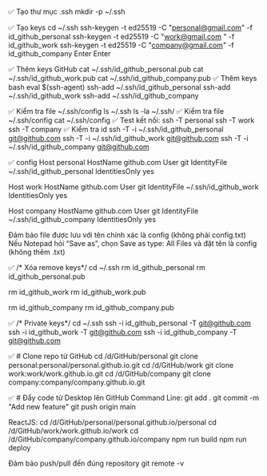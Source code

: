✅ Tạo thư mục .ssh
mkdir -p ~/.ssh


✅ Tạo keys
cd ~/.ssh
ssh-keygen -t ed25519 -C "personal@gmail.com" -f id_github_personal
ssh-keygen -t ed25519 -C "work@gmail.com " -f id_github_work
ssh-keygen -t ed25519 -C "company@gmail.com" -f id_github_company 
Enter
Enter


✅ Thêm keys GitHub 
cat ~/.ssh/id_github_personal.pub
cat ~/.ssh/id_github_work.pub
cat ~/.ssh/id_github_company.pub
✅ Thêm keys bash
eval $(ssh-agent)
ssh-add ~/.ssh/id_github_personal
ssh-add ~/.ssh/id_github_work
ssh-add ~/.ssh/id_github_company


✅ Kiểm tra file ~/.ssh/config
ls ~/.ssh 
ls -la ~/.ssh/
✅ Kiểm tra file ~/.ssh/config
cat ~/.ssh/config
✅  Test kết nối:
ssh -T personal
ssh -T work
ssh -T company
✅  Kiểm tra id
ssh -T -i ~/.ssh/id_github_personal git@github.com
ssh -T -i ~/.ssh/id_github_work git@github.com
ssh -T -i ~/.ssh/id_github_company git@github.com


✅ config 
Host personal
  HostName github.com
  User git
  IdentityFile ~/.ssh/id_github_personal
  IdentitiesOnly yes

Host work
  HostName github.com
  User git
  IdentityFile ~/.ssh/id_github_work
  IdentitiesOnly yes

Host company
  HostName github.com
  User git
  IdentityFile ~/.ssh/id_github_company
  IdentitiesOnly yes

Đảm bảo file được lưu với tên chính xác là config (không phải config.txt)
Nếu Notepad hỏi “Save as”, chọn Save as type: All Files và đặt tên là config (không thêm .txt)


✅  /* Xóa remove keys*/ 
cd ~/.ssh 
rm id_github_personal
rm id_github_personal.pub

rm id_github_work
rm id_github_work.pub

rm id_github_company
rm id_github_company.pub


✅  /* Private keys*/ 
cd ~/.ssh
ssh -i id_github_personal -T git@github.com
ssh -i id_github_work -T git@github.com
ssh -i id_github_company -T git@github.com


✅  # Clone repo từ GitHub
cd /d/GitHub/personal
git clone personal:personal/personal.github.io.git
cd /d/GitHub/work
git clone work:work/work.github.io.git
cd /d/GitHub/company
git clone company:company/company.github.io.git


✅  # Đẩy code từ Desktop lên GitHub
Command Line:
git add .
git commit -m "Add new feature"
git push origin main

ReactJS:
cd /d/GitHub/personal/personal.github.io/personal
cd /d/GitHub/work/work.github.io/work
cd /d/GitHub/company/company.github.io/company
npm run build
npm run deploy

Đảm bảo push/pull đến đúng repository
git remote -v